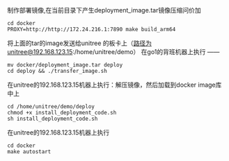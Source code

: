 制作部署镜像,在当前目录下产生deployment_image.tar镜像压缩问价加
```
cd docker
PROXY=http://http://172.24.216.1:7890 make build_arm64  
```

将上面的tar的image发送给unitree 的板卡上（路径为unitree@192.168.123.15:/home/unitree/demo）
在go1的背班机器上执行  ——  
```
mv docker/deployment_image.tar deploy
cd deploy && ./transfer_image.sh 
```

在unitree的192.168.123.15机器上执行：解压镜像，然后加载到docker image库中上
```
cd /home/unitree/demo/deploy
chmod +x install_deployment_code.sh
sh install_deployment_code.sh
```

在unitree的192.168.123.15机器上执行
```
cd docker
make autostart
```
